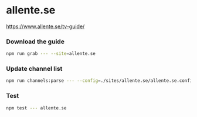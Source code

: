 # allente.se

https://www.allente.se/tv-guide/

### Download the guide

```sh
npm run grab --- --site=allente.se
```

### Update channel list

```sh
npm run channels:parse --- --config=./sites/allente.se/allente.se.config.js --output=./sites/allente.se/allente.se.channels.xml
```

### Test

```sh
npm test --- allente.se
```

